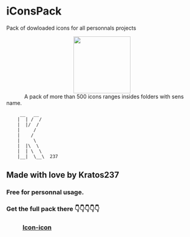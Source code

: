 # iConsPack
Pack of dowloaded icons for all personnals projects

<center><img src="https://maxcdn.icons8.com/app/uploads/2017/03/dusk.png" style="width:150px"></center>
 &nbsp;&nbsp; &nbsp;&nbsp; &nbsp;&nbsp; &nbsp;&nbsp; A pack of more than 500 icons ranges insides folders with sens name.


         __   __
        |  | /  /  
        |  |/  /
        |     /  
        |    /
        |     \
        |  |\  \
        |  | \  \   
        |__|  \__\  237
        
        
      
## Made with love by Kratos237

### Free for personnal usage. 
### Get the full pack there 👇👇👇👇👇
### &nbsp;&nbsp; &nbsp;&nbsp; &nbsp;&nbsp; &nbsp;&nbsp;<a href="https://icon-icons.com/">Icon-icon</a>
